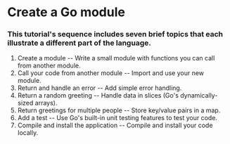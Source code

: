 # Create a Go module

### This tutorial's sequence includes seven brief topics that each illustrate a different part of the language.

1. Create a module -- Write a small module with functions you can call from another module. 
2. Call your code from another module -- Import and use your new module. 
3. Return and handle an error -- Add simple error handling. 
4. Return a random greeting -- Handle data in slices (Go's dynamically-sized arrays). 
5. Return greetings for multiple people -- Store key/value pairs in a map. 
6. Add a test -- Use Go's built-in unit testing features to test your code. 
7. Compile and install the application -- Compile and install your code locally.